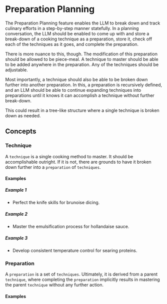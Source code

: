 # Preparation Planning

The Preparation Planning feature enables the LLM to break down and track culinary efforts in a step-by-step manner statefully. In a planning conversation, the LLM should be enabled to come up with and store a break-down of a cooking technique as a preparation, store it, check off each of the techniques as it goes, and complete the preparation.

There is more nuance to this, though. The modification of this preparation should be allowed to be piece-meal. A technique to master should be able to be added anywhere in the preparation. Any of the techniques should be adjustable.

Most importantly, a technique should also be able to be broken down further into another preparation. In this, a preparation is recursively defined, and an LLM should be able to continue expanding techniques into preparations until it knows it can accomplish a technique without further break-down.

This could result in a tree-like structure where a single technique is broken down as needed.

## Concepts

### Technique

A `technique` is a single cooking method to master. It should be accomplishable outright. If it is not, there are grounds to have it broken down further into a `preparation` of `techniques`.

#### Examples

##### Example 1

- Perfect the knife skills for brunoise dicing.

##### Example 2

- Master the emulsification process for hollandaise sauce.

##### Example 3

- Develop consistent temperature control for searing proteins.

### Preparation

A `preparation` is a set of `techniques`. Ultimately, it is derived from a parent `technique`, where completing the `preparation` implicitly results in mastering the parent `technique` without any further action.

#### Examples



